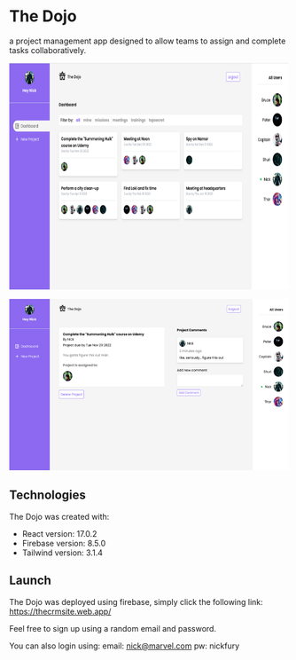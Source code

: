 # The Dojo 

a project management app designed to allow teams to assign and complete tasks collaboratively. 

<img
  src="Dojo-Example.png"
  alt="Alt text"
  title="Optional title"
  style="margin: 0 auto; width: 640px; height: 409px;">
  
<img
  src="DetailedProject.png"
  alt="Alt text"
  title="Optional title"
  style="margin: 0 auto; width: 540px; height: 309px;">

## Technologies
The Dojo was created with:
* React version: 17.0.2
* Firebase version: 8.5.0
* Tailwind version: 3.1.4

## Launch
The Dojo was deployed using firebase, simply click the following link: https://thecrmsite.web.app/

Feel free to sign up using a random email and password. 

You can also login using:
email: nick@marvel.com
pw: nickfury



